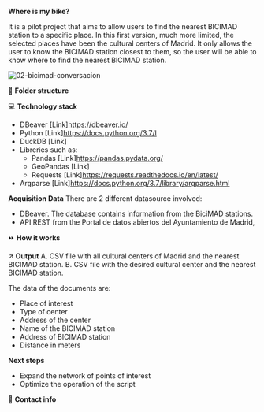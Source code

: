 **Where is my bike?**

It is a pilot project that aims to allow users to find the nearest BICIMAD station to a specific place. 
In this first version, much more limited, the selected places have been the cultural centers of Madrid. It only allows the user to know the BICIMAD station closest to them, so the user will be able to know where to find the nearest BICIMAD station.

![02-bicimad-conversacion](https://user-images.githubusercontent.com/120276613/232133724-c82262c0-6c0a-4e9f-bc7e-1b549ed1e8cd.gif)

📁 **Folder structure**

💻 **Technology stack**

- DBeaver [Link]https://dbeaver.io/
- Python [Link]https://docs.python.org/3.7/l
- DuckDB [Link]
- Libreries such as:
  - Pandas [Link]https://pandas.pydata.org/
  - GeoPandas [Link]
  - Requests [Link]https://requests.readthedocs.io/en/latest/
- Argparse [Link]https://docs.python.org/3.7/library/argparse.html

**Acquisition Data**
There are 2 different datasource involved:
- DBeaver. The database contains information from the BiciMAD stations.
- API REST from the Portal de datos abiertos del Ayuntamiento de Madrid, 

⏩ **How it works**


:arrow_upper_right: **Output**
A. CSV file with all cultural centers of Madrid and the nearest BICIMAD station.
B. CSV file with the desired cultural center and the nearest BICIMAD station.

The data of the documents are:
  - Place of interest
  - Type of center
  - Address of the center
  - Name of the BICIMAD station
  - Address of BICIMAD station
  - Distance in meters
  
**Next steps**
- Expand the network of points of interest
- Optimize the operation of the script

:incoming_envelope: **Contact info**
